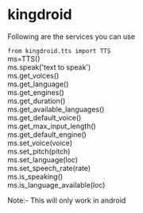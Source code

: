 # kingdroid
Following are the services you can use

`from kingdroid.tts import TTS `<br>
ms=TTS() <br>
ms.speak('text to speak')<br>
ms.get_voices()<br>
ms.get_language()<br>
ms.get_engines()<br>
ms.get_duration()<br>
ms.get_available_languages()<br>
ms.get_default_voice()<br>
ms.get_max_input_length()<br>
ms.get_default_engine()<br>
ms.set_voice(voice)<br>
ms.set_pitch(pitch)<br>
ms.set_language(loc)<br>
ms.set_speech_rate(rate)<br>
ms.is_speaking()<br>
ms.is_language_available(loc)<br>


Note:- This will only work in android
